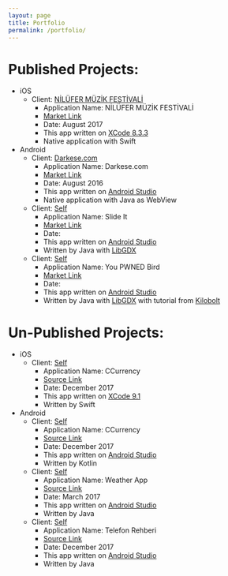 ```yaml
---
layout: page
title: Portfolio
permalink: /portfolio/
---
```


# Published Projects:
* iOS
  * Client: [NİLÜFER MÜZİK FESTİVALİ](https://www.nilufermuzikfestivali.com/)
    * Application Name: NİLÜFER MÜZİK FESTİVALİ
    * [Market Link](https://itunes.apple.com/tr/app/ni-l%C3%BCfer-m%C3%BCzi-k-festi-vali-2017/id1265518823?mt=8)
    * Date: August 2017
    * This app written on [XCode 8.3.3](https://developer.apple.com/xcode/)
    * Native application with Swift
* Android
  * Client: [Darkese.com](https://www.darkese.com/)
    * Application Name: Darkese.com
    * [Market Link](https://play.google.com/store/apps/details?id=darkese.simurg.com.darkese)
    * Date: August 2016
    * This app written on [Android Studio](https://developer.android.com/studio/index.html)
    * Native application with Java as WebView
  * Client: [Self](https://uy.github.io/utku.y/)
    * Application Name: Slide It
    * [Market Link](https://play.google.com/store/apps/details?id=com.simurg.swipeit)
    * Date: 
    * This app written on [Android Studio](https://developer.android.com/studio/index.html)
    * Written by Java with [LibGDX](https://libgdx.badlogicgames.com/)
  * Client: [Self](https://uy.github.io/utku.y/)
    * Application Name: You PWNED Bird
    * [Market Link](https://play.google.com/store/apps/details?id=com.simurg.youpwnd)
    * Date: 
    * This app written on [Android Studio](https://developer.android.com/studio/index.html)
    * Written by Java with [LibGDX](https://libgdx.badlogicgames.com/) with tutorial from [Kilobolt](http://www.kilobolt.com/zombie-bird-tutorial-flappy-bird-remake.html)

# Un-Published Projects:
* iOS
  * Client: [Self](https://uy.github.io/utku.y/)
    * Application Name: CCurrency
    * [Source Link](https://github.com/uy/CCurrency)
    * Date: December 2017
    * This app written on [XCode 9.1](https://developer.apple.com/xcode/)
    * Written by Swift
* Android
  * Client: [Self](https://uy.github.io/utku.y/)
    * Application Name: CCurrency
    * [Source Link](https://github.com/uy/CCurrency)
    * Date: December 2017
    * This app written on [Android Studio](https://developer.android.com/studio/index.html)
    * Written by Kotlin
  * Client: [Self](https://uy.github.io/utku.y/)
    * Application Name: Weather App
    * [Source Link](https://github.com/uy/WeatherApp)
    * Date: March 2017
    * This app written on [Android Studio](https://developer.android.com/studio/index.html)
    * Written by Java
  * Client: [Self](https://uy.github.io/utku.y/)
    * Application Name: Telefon Rehberi
    * [Source Link](https://github.com/uy/TelefonRehberi)
    * Date: December 2017
    * This app written on [Android Studio](https://developer.android.com/studio/index.html)
    * Written by Java